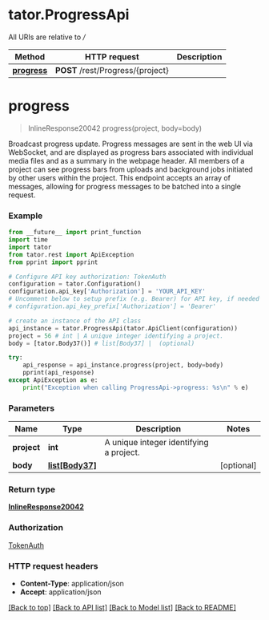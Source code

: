 # tator.ProgressApi

All URIs are relative to */*

Method | HTTP request | Description
------------- | ------------- | -------------
[**progress**](ProgressApi.md#progress) | **POST** /rest/Progress/{project} | 

# **progress**
> InlineResponse20042 progress(project, body=body)



Broadcast progress update.  Progress messages are sent in the web UI via WebSocket, and are displayed as progress bars associated with individual media files and as a summary in the webpage header. All members of a project can see progress bars from uploads and background jobs initiated by other users within the project. This endpoint accepts an array of messages, allowing for progress messages to be batched into a single request.

### Example
```python
from __future__ import print_function
import time
import tator
from tator.rest import ApiException
from pprint import pprint

# Configure API key authorization: TokenAuth
configuration = tator.Configuration()
configuration.api_key['Authorization'] = 'YOUR_API_KEY'
# Uncomment below to setup prefix (e.g. Bearer) for API key, if needed
# configuration.api_key_prefix['Authorization'] = 'Bearer'

# create an instance of the API class
api_instance = tator.ProgressApi(tator.ApiClient(configuration))
project = 56 # int | A unique integer identifying a project.
body = [tator.Body37()] # list[Body37] |  (optional)

try:
    api_response = api_instance.progress(project, body=body)
    pprint(api_response)
except ApiException as e:
    print("Exception when calling ProgressApi->progress: %s\n" % e)
```

### Parameters

Name | Type | Description  | Notes
------------- | ------------- | ------------- | -------------
 **project** | **int**| A unique integer identifying a project. | 
 **body** | [**list[Body37]**](Body37.md)|  | [optional] 

### Return type

[**InlineResponse20042**](InlineResponse20042.md)

### Authorization

[TokenAuth](../README.md#TokenAuth)

### HTTP request headers

 - **Content-Type**: application/json
 - **Accept**: application/json

[[Back to top]](#) [[Back to API list]](../README.md#documentation-for-api-endpoints) [[Back to Model list]](../README.md#documentation-for-models) [[Back to README]](../README.md)

